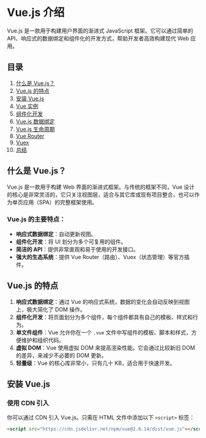 # Vue.js 介绍

Vue.js 是一款用于构建用户界面的渐进式 JavaScript 框架。它可以通过简单的 API、响应式的数据绑定和组件化的开发方式，帮助开发者高效构建现代 Web 应用。

## 目录

1. [什么是 Vue.js？](#什么是-vuejs)
2. [Vue.js 的特点](#vuejs-的特点)
3. [安装 Vue.js](#安装-vuejs)
4. [Vue 实例](#vue-实例)
5. [组件化开发](#组件化开发)
6. [Vue.js 数据绑定](#vuejs-数据绑定)
7. [Vue.js 生命周期](#vuejs-生命周期)
8. [Vue Router](#vue-router)
9. [Vuex](#vuex)
10. [总结](#总结)

## 什么是 Vue.js？

Vue.js 是一款用于构建 Web 界面的渐进式框架。与传统的框架不同，Vue 设计的核心是非常灵活的，它只关注视图层，适合与其它库或现有项目整合，也可以作为单页应用（SPA）的完整框架使用。

### Vue.js 的主要特点：

- **响应式数据绑定**：自动更新视图。
- **组件化开发**：将 UI 划分为多个可复用的组件。
- **简洁的 API**：提供非常直观和易于使用的开发接口。
- **强大的生态系统**：提供 Vue Router（路由）、Vuex（状态管理）等官方插件。

## Vue.js 的特点

1. **响应式数据绑定**：通过 Vue 的响应式系统，数据的变化会自动反映到视图上，极大简化了 DOM 操作。
2. **组件化开发**：将页面划分为多个组件，每个组件都具有自己的模板、样式和行为。
3. **单文件组件**：Vue 允许你在一个 `.vue` 文件中写组件的模板、脚本和样式，方便维护和组织代码。
4. **虚拟 DOM**：Vue 使用虚拟 DOM 来提高渲染性能。它会通过比较新旧 DOM 的差异，来减少不必要的 DOM 更新。
5. **轻量级**：Vue 的核心库非常小，只有几十 KB，适合用于快速开发。

## 安装 Vue.js

### 使用 CDN 引入

你可以通过 CDN 引入 Vue.js。只需在 HTML 文件中添加以下 `<script>` 标签：

```html
<script src="https://cdn.jsdelivr.net/npm/vue@2.6.14/dist/vue.js"></script>
```
